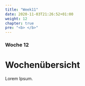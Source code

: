 ```yaml
---
title: "Week11"
date: 2020-11-03T21:26:52+01:00
weight: 12
chapter: true
pre: "<b> </b>"
---
```


### Woche 12

# Wochenübersicht

Lorem Ipsum.
